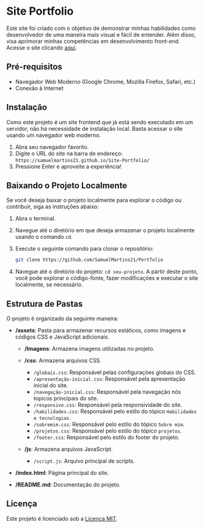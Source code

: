 # Site Portfolio

Este site foi criado com o objetivo de demonstrar minhas habilidades como desenvolvedor de uma maneira mais visual e fácil de entender. Além disso, visa aprimorar minhas competências em desenvolvimento front-end. Acesse o site clicando <a href="https://samuelmartins21.github.io/Site-Portfolio/">aqui</a>.


## Pré-requisitos

- Navegador Web Moderno (Google Chrome, Mozilla Firefox, Safari, etc.)
- Conexão à Internet

## Instalação

Como este projeto é um site frontend que já está sendo executado em um servidor, não há necessidade de instalação local. Basta acessar o site usando um navegador web moderno.

1. Abra seu navegador favorito.
2. Digite o URL do site na barra de endereço: `https://samuelmartins21.github.io/Site-Portfolio/`
3. Pressione Enter e aproveite a experiência!

## Baixando o Projeto Localmente

Se você deseja baixar o projeto localmente para explorar o código ou contribuir, siga as instruções abaixo:

1. Abra o terminal.
2. Navegue até o diretório em que deseja armazenar o projeto localmente usando o comando `cd`.
3. Execute o seguinte comando para clonar o repositório:

   ```bash
   git clone https://github.com/SamuelMartins21/Portfolio

4. Navegue até o diretório do projeto: `cd seu-projeto`.
A partir deste ponto, você pode explorar o código-fonte, fazer modificações e executar o site localmente, se necessário.

## Estrutura de Pastas

O projeto é organizado da seguinte maneira:

- **/assets**:  Pasta para armazenar recursos estáticos, como imagens e códigos CSS e JavaScript adicionais.
  
  - **/Imagens**: Armazena imagens utilizadas no projeto.

  - **/css**: Armazena arquivos CSS.

    - `/globais.css`: Responsável pelas configurações globais do CSS.
    - `/apresentação-inicial.css`: Responsável pela apresentação inicial do site.
    - `/navegação-inicial.css`: Responsável pela navegação nós topicos principais do site.
    - `/responsivo.css`: Responsável pela responsividade do site.
    - `/habilidades.css`: Responsável pelo estilo do tópico `Habilidades e tecnologias`.
    - `/sobremim.css`: Responsável pelo estilo do tópico `Sobre mim`.
    - `/projetos.css`: Responsável pelo estilo do tópico `projetos`.
    - `/footer.css`: Responsável pelo estilo do footer do projeto.

  - **/js**: Armazena arquivos JavaScript.

    - `/script.js`: Arquivo principal de scripts.

- **/index.html**: Página principal do site.

- **/README.md**: Documentação do projeto.

## Licença

Este projeto é licenciado sob a [Licença MIT](LICENSE).

